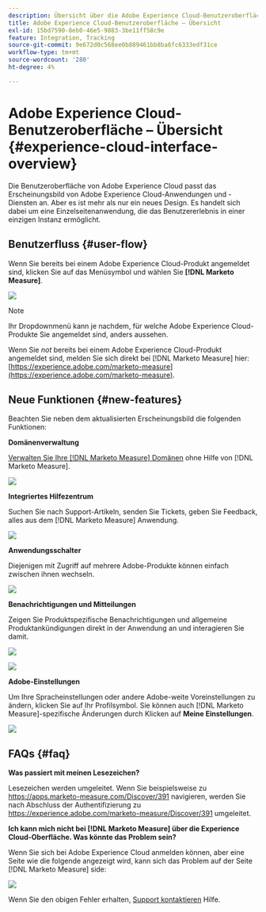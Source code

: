 ```yaml
---
description: Übersicht über die Adobe Experience Cloud-Benutzeroberfläche [!DNL Marketo Measure]
title: Adobe Experience Cloud-Benutzeroberfläche – Übersicht
exl-id: 15bd7590-8eb0-46e5-9883-3be11ff58c9e
feature: Integration, Tracking
source-git-commit: 9e672d0c568ee0b889461bb8ba6fc6333edf31ce
workflow-type: tm+mt
source-wordcount: '280'
ht-degree: 4%

---
```


# Adobe Experience Cloud-Benutzeroberfläche – Übersicht {#experience-cloud-interface-overview}

Die Benutzeroberfläche von Adobe Experience Cloud passt das Erscheinungsbild von Adobe Experience Cloud-Anwendungen und -Diensten an. Aber es ist mehr als nur ein neues Design. Es handelt sich dabei um eine Einzelseitenanwendung, die das Benutzererlebnis in einer einzigen Instanz ermöglicht.

## Benutzerfluss {#user-flow}

Wenn Sie bereits bei einem Adobe Experience Cloud-Produkt angemeldet sind, klicken Sie auf das Menüsymbol und wählen Sie **[!DNL Marketo Measure]**.

![](assets/unified-shell-overview-4.png)

>[!NOTE]
>
>Ihr Dropdownmenü kann je nachdem, für welche Adobe Experience Cloud-Produkte Sie angemeldet sind, anders aussehen.

Wenn Sie _not_ bereits bei einem Adobe Experience Cloud-Produkt angemeldet sind, melden Sie sich direkt bei [!DNL Marketo Measure] hier: [https://experience.adobe.com/marketo-measure](https://experience.adobe.com/marketo-measure).

## Neue Funktionen {#new-features}

Beachten Sie neben dem aktualisierten Erscheinungsbild die folgenden Funktionen:

**Domänenverwaltung**

[Verwalten Sie Ihre [!DNL Marketo Measure] Domänen](/help/marketo-measure-and-adobe/domain-management.md) ohne Hilfe von [!DNL Marketo Measure].

![](assets/unified-shell-overview-5.png)

**Integriertes Hilfezentrum**

Suchen Sie nach Support-Artikeln, senden Sie Tickets, geben Sie Feedback, alles aus dem [!DNL Marketo Measure] Anwendung.

![](assets/unified-shell-overview-6.png)

**Anwendungsschalter**

Diejenigen mit Zugriff auf mehrere Adobe-Produkte können einfach zwischen ihnen wechseln.

![](assets/unified-shell-overview-7.png)

**Benachrichtigungen und Mitteilungen**

Zeigen Sie Produktspezifische Benachrichtigungen und allgemeine Produktankündigungen direkt in der Anwendung an und interagieren Sie damit.

![](assets/unified-shell-overview-8.png)

![](assets/unified-shell-overview-9.png)

**Adobe-Einstellungen**

Um Ihre Spracheinstellungen oder andere Adobe-weite Voreinstellungen zu ändern, klicken Sie auf Ihr Profilsymbol. Sie können auch [!DNL Marketo Measure]-spezifische Änderungen durch Klicken auf **Meine Einstellungen**.

![](assets/unified-shell-overview-10.png)

## FAQs {#faq}

**Was passiert mit meinen Lesezeichen?**

Lesezeichen werden umgeleitet. Wenn Sie beispielsweise zu https://apps.marketo-measure.com/Discover/391 navigieren, werden Sie nach Abschluss der Authentifizierung zu https://experience.adobe.com/marketo-measure/Discover/391 umgeleitet.

**Ich kann mich nicht bei [!DNL Marketo Measure] über die Experience Cloud-Oberfläche. Was könnte das Problem sein?**

Wenn Sie sich bei Adobe Experience Cloud anmelden können, aber eine Seite wie die folgende angezeigt wird, kann sich das Problem auf der Seite [!DNL Marketo Measure] side:

![](assets/unified-shell-overview-11.png)

Wenn Sie den obigen Fehler erhalten, [Support kontaktieren](https://nation.marketo.com/t5/support/ct-p/Support) Hilfe.
